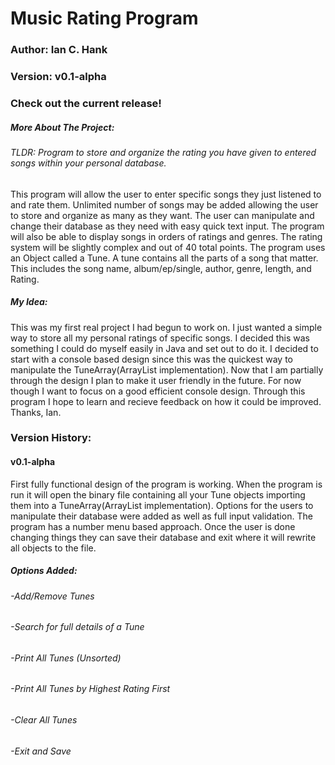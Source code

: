 # Music Rating Program

### Author: Ian C. Hank
### Version: v0.1-alpha
### Check out the current release!

##### More About The Project:

###### TLDR: Program to store and organize the rating you have given to entered songs within your personal database. 
This program will allow the user to enter specific songs they just listened to and rate them. Unlimited number of songs may be added
allowing the user to store and organize as many as they want. The user can manipulate and change their database as they need with easy quick text input. The program will also be able to display songs in orders of ratings and genres. The rating system will be slightly complex and out of 40 total points. The program uses an Object called a Tune. A tune contains all the parts of a song that matter.
This includes the song name, album/ep/single, author, genre, length, and Rating.

##### My Idea:
This was my first real project I had begun to work on. I just wanted a simple way to store all my personal ratings of specific songs. I
decided this was something I could do myself easily in Java and set out to do it. I decided to start with a console based design since this was the quickest way to manipulate the TuneArray(ArrayList implementation). Now that I am partially through the design I plan to make it user friendly in the future. For now though I want to focus on a good efficient console design. Through this program I hope to learn and recieve feedback on how it could be improved. Thanks, Ian.

### Version History:
#### v0.1-alpha
First fully functional design of the program is working. When the program is run it will open the binary file containing all
your Tune objects importing them into a TuneArray(ArrayList implementation). Options for the users to manipulate their database were
added as well as full input validation. The program has a number menu based approach. Once the user is done changing things they can
save their database and exit where it will rewrite all objects to the file.
##### Options Added:
###### -Add/Remove Tunes
###### -Search for full details of a Tune
###### -Print All Tunes (Unsorted)
###### -Print All Tunes by Highest Rating First
###### -Clear All Tunes
###### -Exit and Save

